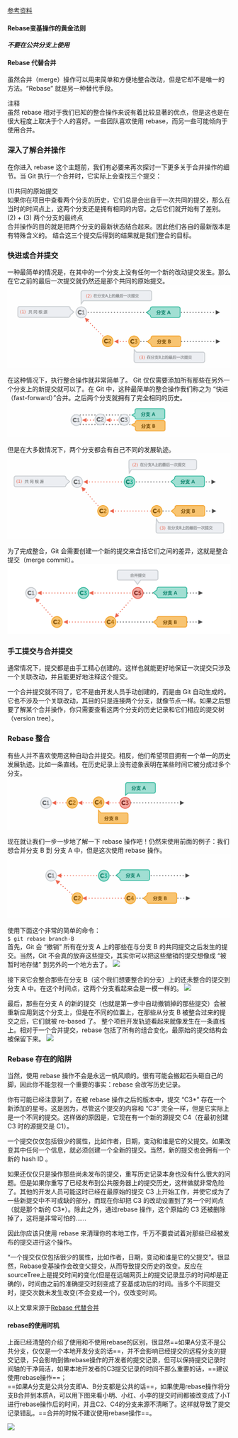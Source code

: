 [参考资料](https://www.git-tower.com/learn/git/ebook/cn/command-line/advanced-topics/rebase#start) 

#### Rebase变基操作的黄金法则  
***不要在公共分支上使用*** 

#### Rebase 代替合并
虽然合并（merge）操作可以用来简单和方便地整合改动，但是它却不是唯一的方法。“Rebase” 就是另一种替代手段。  

>
注释  
虽然 rebase 相对于我们已知的整合操作来说有着比较显著的优点，但是这也是在很大程度上取决于个人的喜好。一些团队喜欢使用 rebase，而另一些可能倾向于使用合并。


### 深入了解合并操作  
在你进入 rebase 这个主题前，我们有必要来再次探讨一下更多关于合并操作的细节。当 Git 执行一个合并时，它实际上会查找三个提交：

(1)共同的原始提交  
如果你在项目中查看两个分支的历史，它们总是会出自于一次共同的提交，那么在当时的时间点上，这两个分支还是拥有相同的内容。之后它们就开始有了差别。  
(2) + (3) 两个分支的最终点  
合并操作的目的就是把两个分支的最新状态结合起来。因此他们各自的最新版本是有特殊含义的。
结合这三个提交后得到的结果就是我们整合的目标。

### 快进或合并提交  
一种最简单的情况是，在其中的一个分支上没有任何一个新的改动提交发生。那么在它之前的最后一次提交就仍然还是那个共同的原始提交。
![](image/rebase_1.png)

在这种情况下，执行整合操作就非常简单了。 Git 仅仅需要添加所有那些在另外一个分支上的新提交就可以了。在 Git 中，这种最简单的整合操作我们称之为 “快进（fast-forward）”合并。之后两个分支就拥有了完全相同的历史。
![](image/rebase_2.png)

但是在大多数情况下，两个分支都会有自己不同的发展轨迹。
![](image/rebase_3.png)

为了完成整合，Git 会需要创建一个新的提交来含括它们之间的差异，这就是整合提交（merge commit）。
![](image/rebase_4.png)

### 手工提交与合并提交
通常情况下，提交都是由手工精心创建的。这样也就能更好地保证一次提交只涉及一个关联改动，并且能更好地注释这个提交。

一个合并提交就不同了，它不是由开发人员手动创建的，而是由 Git 自动生成的。它也不涉及一个关联改动，其目的只是连接两个分支，就像节点一样。如果之后想要了解某个合并操作，你只需要查看这两个分支的历史记录和它们相应的提交树（version tree）。

### Rebase 整合
有些人并不喜欢使用这种自动合并提交。相反，他们希望项目拥有一个单一的历史发展轨迹。比如一条直线。在历史纪录上没有迹象表明在某些时间它被分成过多个分支。
![](image/rebase_5.png)

现在就让我们一步一步地了解一下 rebase 操作吧！仍然来使用前面的例子：我们想合并分支 B 到 分支 A 中，但是这次使用 rebase 操作。
![](image/rebase_6.png)

使用下面这个非常的简单的命令：  
```$ git rebase branch-B```  
首先，Git 会 “撤销” 所有在分支 A 上的那些在与分支 B 的共同提交之后发生的提交。当然，Git 不会真的放弃这些提交，其实你可以把这些撤销的提交想像成 “被暂时地存储” 到另外的一个地方去了。
![](image/rebase_7.png)

接下来它会整合那些在分支 B（这个我们想要整合的分支）上的还未整合的提交到分支 A 中。在这个时间点，这两个分支看起来会是一模一样的。
![](image/rebase_8.png)

最后，那些在分支 A 的新的提交（也就是第一步中自动撤销掉的那些提交）会被重新应用到这个分支上，但是在不同的位置上，在那些从分支 B 被整合过来的提交之后，它们就被 re-based 了。
整个项目开发轨迹看起来就像发生在一条直线上。相对于一个合并提交，rebase 包括了所有的组合变化，最原始的提交结构会被保留下来。
![](image/rebase_9.png)

### Rebase 存在的陷阱
当然，使用 rebase 操作不会是永远一帆风顺的。很有可能会搬起石头砸自己的脚，因此你不能忽视一个重要的事实：rebase 会改写历史记录。

你有可能已经注意到了，在被 rebase 操作之后的版本中，提交 “C3*” 存在一个新添加的星号。这是因为，尽管这个提交的内容和 “C3” 完全一样，但是它实际上是一个不同的提交。这样做的原因是，它现在有一个新的源提交 C4（在最初创建 C3 时的源提交是 C1）。

一个提交仅仅包括很少的属性，比如作者，日期，变动和谁是它的父提交。如果改变其中任何一个信息，就必须创建一个全新的提交。当然，新的提交也会拥有一个新的 hash ID 。

如果还仅仅只是操作那些尚未发布的提交，重写历史记录本身也没有什么很大的问题。但是如果你重写了已经发布到公共服务器上的提交历史，这样做就非常危险了。其他的开发人员可能这时已经在最原始的提交 C3 上开始工作，并使它成为了一些新提交中不可或缺的部分，而现在你却把 C3 的改动设置到了另一个时间点（就是那个新的 C3*）。除此之外，通过rebase 操作，这个原始的 C3 还被删除掉了，这将是非常可怕的……

因此你应该只使用 rebase 来清理你的本地工作，千万不要尝试着对那些已经被发布的提交进行这个操作。  

>
“一个提交仅仅包括很少的属性，比如作者，日期，变动和谁是它的父提交”。很显然，Rebase变基操作会改变父提交，从而导致提交历史的改变。反应在sourceTree上是提交时间的变化(但是在远端网页上的提交记录显示的时间却是正确的)，时间由之前的准确提交时刻变成了变基成功后的时间。当多个不同提交时，提交次数未发生改变(不会变成一个)，仅改变时间。

以上文章来源于[Rebase 代替合并](https://www.git-tower.com/learn/git/ebook/cn/command-line/advanced-topics/rebase#start)

#### rebase的使用时机
上面已经清楚的介绍了使用和不使用rebase的区别，很显然==如果A分支不是公共分支，仅仅是一个本地开发分支的话==，并不会影响已经提交的远程分支的提交记录，只会影响到做rebase操作的开发者的提交记录，但可以保持提交记录时间轴的干净简洁，如果本地开发者的C3提交记录的时间不那么重要的话，==建议使用rebase操作==；  
==如果A分支是公共分支即A、B分支都是公共的话==，如果使用rebase操作将分支B合并到本质A，可以用下图来看小明、小红、小李的提交时间都被改变成了小T进行rebase操作后的时间，并且C2、C4的分支来源不清晰了。这样就导致了提交记录错乱。==合并的时候不建议使用rebase操作==。

![](image/rebase_10.png)

